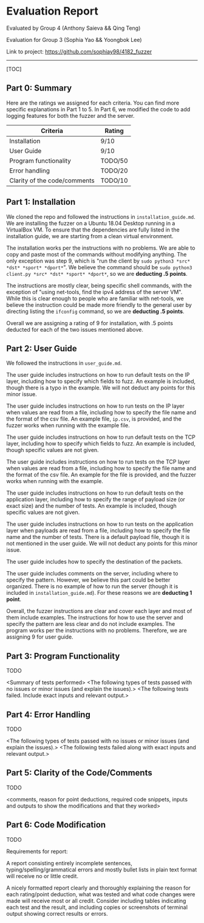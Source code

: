 # Evaluation Report

Evaluated by Group 4 (Anthony Saieva && Qing Teng)

Evaluation for Group 3 (Sophia Yao && Yoongbok Lee)

Link to project: <https://github.com/sophiay98/4182_fuzzer>

------

[TOC]

## Part 0: Summary

Here are the ratings we assigned for each criteria. You can find more specific explanations in Part 1 to 5. In Part 6, we modified the code to add logging features for both the fuzzer and the server.

| Criteria                     | Rating  |
| ---------------------------- | ------- |
| Installation                 | 9/10    |
| User Guide                   | 9/10    |
| Program functionality        | TODO/50 |
| Error handling               | TODO/20 |
| Clarity of the code/comments | TODO/10 |

## Part 1: Installation

We cloned the repo and followed the instructions in `installation_guide.md`. We are installing the fuzzer on a Ubuntu 18.04 Desktop running in a VirtualBox VM. To ensure that the dependencies are fully listed in the installation guide, we are starting from a clean virtual environment.

The installation works per the instructions with no problems. We are able to copy and paste most of the commands without modifying anything. The only exception was step 9, which is "run the client by `sudo python3 *src* *dst* *sport* *dport*`". We believe the command should be `sudo python3 client.py *src* *dst* *sport* *dport*`, so we are **deducting .5 points**.

The instructions are mostly clear, being specific shell commands, with the exception of "using net-tools, find the ipv4 address of the server VM". While this is clear enough to people who are familiar with net-tools, we believe the instruction could be made more friendly to the general user by directing listing the `ifconfig` command, so we are **deducting .5 points**.

Overall we are assigning a rating of 9 for installation, with .5 points deducted for each of the two issues mentioned above.

## Part 2: User Guide

We followed the instructions in `user_guide.md`.

The user guide includes instructions on how to run default tests on the IP layer, including how to specify which fields to fuzz. An example is included, though there is a typo in the example. We will not deduct any points for this minor issue.

The user guide includes instructions on how to run tests on the IP layer when values are read from a file, including how to specify the file name and the format of the csv file. An example file, `ip.csv`, is provided, and the fuzzer works when running with the example file.

The user guide includes instructions on how to run default tests on the TCP layer, including how to specify which fields to fuzz. An example is included, though specific values are not given.

The user guide includes instructions on how to run tests on the TCP layer when values are read from a file, including how to specify the file name and the format of the csv file. An example for the file is provided, and the fuzzer works when running with the example.

The user guide includes instructions on how to run default tests on the application layer, including how to specify the range of payload size (or exact size) and the number of tests. An example is included, though specific values are not given.

The user guide includes instructions on how to run tests on the application layer when payloads are read from a file, including how to specify the file name and the number of tests. There is a default payload file, though it is not mentioned in the user guide. We will not deduct any points for this minor issue.

The user guide includes how to specify the destination of the packets.

The user guide includes comments on the server, including where to specify the pattern. However, we believe this part could be better organized. There is no example of how to run the server (though it is included in `installation_guide.md`). For these reasons we are **deducting 1 point**.

Overall, the fuzzer instructions are clear and cover each layer and most of them include examples. The instructions for how to use the server and specify the pattern are less clear and do not include examples. The program works per the instructions with no problems. Therefore, we are assigning 9 for user guide.

## Part 3: Program Functionality

TODO

\<Summary of tests performed\>
\<The following types of tests passed with no issues or minor issues (and explain the issues).\>
\<The following tests failed. Include exact inputs and relevant output.\>

## Part 4: Error Handling

TODO

\<The following types of tests passed with no issues or minor issues (and explain the issues).\>
\<The following tests failed along with exact inputs and relevant output.\>

## Part 5: Clarity of the Code/Comments

TODO

\<comments, reason for point deductions, required code snippets, inputs and outputs to show the
modifications and that they worked\>

## Part 6: Code Modification

TODO





Requirements for report:

A report consisting entirely incomplete sentences, typing/spelling/grammatical errors and mostly bullet lists in plain text format will receive no or little credit.

A nicely formatted report clearly and thoroughly explaining the reason for each rating/point deduction, what was tested and what code changes were made will receive most or all credit. Consider including tables indicating each test and the result, and including copies or screenshots of terminal output showing correct results or errors.